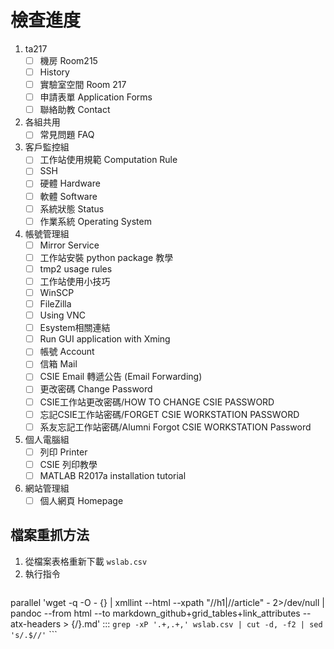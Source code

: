 # 檢查進度

1. ta217
    - [ ] 機房 Room215
    - [ ] History
    - [ ] 實驗室空間 Room 217
    - [ ] 申請表單 Application Forms
    - [ ] 聯絡助教 Contact
2. 各組共用
    - [ ] 常見問題 FAQ
3. 客戶監控組
    - [ ] 工作站使用規範 Computation Rule
    - [ ] SSH
    - [ ] 硬體 Hardware
    - [ ] 軟體 Software
    - [ ] 系統狀態 Status
    - [ ] 作業系統 Operating System
4. 帳號管理組
    - [ ] Mirror Service
    - [ ] 工作站安裝 python package 教學
    - [ ] tmp2 usage rules
    - [ ] 工作站使用小技巧
    - [ ] WinSCP
    - [ ] FileZilla
    - [ ] Using VNC
    - [ ] Esystem相關連結
    - [ ] Run GUI application with Xming
    - [ ] 帳號 Account
    - [ ] 信箱 Mail
    - [ ] CSIE Email 轉遞公告 (Email Forwarding)
    - [ ] 更改密碼 Change Password
    - [ ] CSIE工作站更改密碼/HOW TO CHANGE CSIE PASSWORD
    - [ ] 忘記CSIE工作站密碼/FORGET CSIE WORKSTATION PASSWORD
    - [ ] 系友忘記工作站密碼/Alumni Forgot CSIE WORKSTATION Password
5. 個人電腦組
    - [ ] 列印 Printer
    - [ ] CSIE 列印教學
    - [ ] MATLAB R2017a installation tutorial
6. 網站管理組
    - [ ] 個人網頁 Homepage

## 檔案重抓方法

1. 從檔案表格重新下載 `wslab.csv`
2. 執行指令
    ```
parallel 'wget -q -O - {} | xmllint --html --xpath "//h1|//article" - 2>/dev/null | pandoc --from html --to markdown_github+grid_tables+link_attributes --atx-headers > {/}.md' ::: `grep -xP '.+,.+,' wslab.csv | cut -d, -f2 | sed 's/.$//'`
    ```
